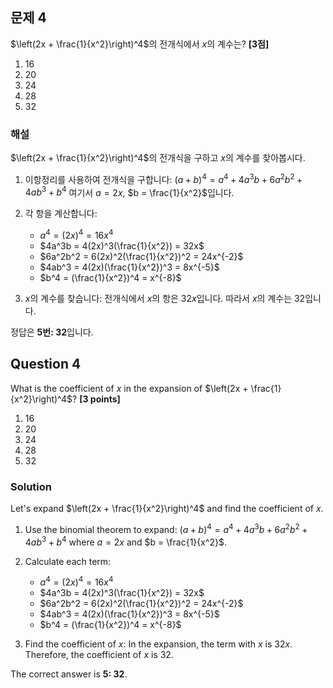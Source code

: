 

## 문제 4
$\left(2x + \frac{1}{x^2}\right)^4$의 전개식에서 $x$의 계수는? **[3점]**

1. 16
2. 20
3. 24
4. 28
5. 32

### 해설
$\left(2x + \frac{1}{x^2}\right)^4$의 전개식을 구하고 $x$의 계수를 찾아봅시다.

1. 이항정리를 사용하여 전개식을 구합니다:
   $(a+b)^4 = a^4 + 4a^3b + 6a^2b^2 + 4ab^3 + b^4$
   여기서 $a = 2x$, $b = \frac{1}{x^2}$입니다.

2. 각 항을 계산합니다:
   - $a^4 = (2x)^4 = 16x^4$
   - $4a^3b = 4(2x)^3(\frac{1}{x^2}) = 32x$
   - $6a^2b^2 = 6(2x)^2(\frac{1}{x^2})^2 = 24x^{-2}$
   - $4ab^3 = 4(2x)(\frac{1}{x^2})^3 = 8x^{-5}$
   - $b^4 = (\frac{1}{x^2})^4 = x^{-8}$

3. $x$의 계수를 찾습니다:
   전개식에서 $x$의 항은 $32x$입니다.
   따라서 $x$의 계수는 32입니다.

정답은 **5번: 32**입니다.

## Question 4
What is the coefficient of $x$ in the expansion of $\left(2x + \frac{1}{x^2}\right)^4$? **[3 points]**

1. 16
2. 20
3. 24
4. 28
5. 32

### Solution
Let's expand $\left(2x + \frac{1}{x^2}\right)^4$ and find the coefficient of $x$.

1. Use the binomial theorem to expand:
   $(a+b)^4 = a^4 + 4a^3b + 6a^2b^2 + 4ab^3 + b^4$
   where $a = 2x$ and $b = \frac{1}{x^2}$.

2. Calculate each term:
   - $a^4 = (2x)^4 = 16x^4$
   - $4a^3b = 4(2x)^3(\frac{1}{x^2}) = 32x$
   - $6a^2b^2 = 6(2x)^2(\frac{1}{x^2})^2 = 24x^{-2}$
   - $4ab^3 = 4(2x)(\frac{1}{x^2})^3 = 8x^{-5}$
   - $b^4 = (\frac{1}{x^2})^4 = x^{-8}$

3. Find the coefficient of $x$:
   In the expansion, the term with $x$ is $32x$.
   Therefore, the coefficient of $x$ is 32.

The correct answer is **5: 32**.